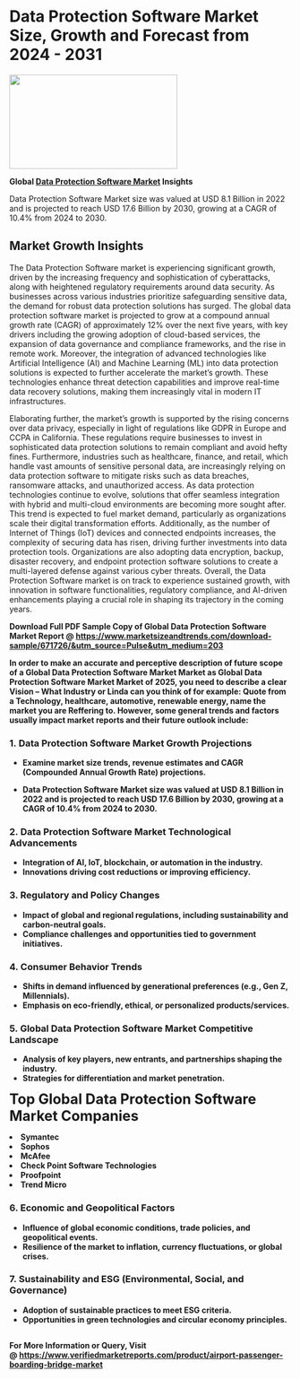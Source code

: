 <H1>Data Protection Software Market Size, Growth and Forecast from 2024 - 2031</H1><img class="aligncenter size-medium wp-image-584254" src="https://thirdeyenews.in/wp-content/uploads/2024/09/Global-Market-Research-300x168.jpeg" alt="" width="300" height="168" /><p><strong>Global&nbsp;<a href="https://www.marketsizeandtrends.com/download-sample/671726/&amp;utm_source=Pulse&amp;utm_medium=203">Data Protection Software Market</a> Insights</strong></p><p>Data Protection Software Market size was valued at USD 8.1 Billion in 2022 and is projected to reach USD 17.6 Billion by 2030, growing at a CAGR of 10.4% from 2024 to 2030.</p><p><h2>Market Growth Insights</h2> <p>The Data Protection Software market is experiencing significant growth, driven by the increasing frequency and sophistication of cyberattacks, along with heightened regulatory requirements around data security. As businesses across various industries prioritize safeguarding sensitive data, the demand for robust data protection solutions has surged. The global data protection software market is projected to grow at a compound annual growth rate (CAGR) of approximately 12% over the next five years, with key drivers including the growing adoption of cloud-based services, the expansion of data governance and compliance frameworks, and the rise in remote work. Moreover, the integration of advanced technologies like Artificial Intelligence (AI) and Machine Learning (ML) into data protection solutions is expected to further accelerate the market’s growth. These technologies enhance threat detection capabilities and improve real-time data recovery solutions, making them increasingly vital in modern IT infrastructures.</p> <p><strong></strong></p> <p>Elaborating further, the market’s growth is supported by the rising concerns over data privacy, especially in light of regulations like GDPR in Europe and CCPA in California. These regulations require businesses to invest in sophisticated data protection solutions to remain compliant and avoid hefty fines. Furthermore, industries such as healthcare, finance, and retail, which handle vast amounts of sensitive personal data, are increasingly relying on data protection software to mitigate risks such as data breaches, ransomware attacks, and unauthorized access. As data protection technologies continue to evolve, solutions that offer seamless integration with hybrid and multi-cloud environments are becoming more sought after. This trend is expected to fuel market demand, particularly as organizations scale their digital transformation efforts. Additionally, as the number of Internet of Things (IoT) devices and connected endpoints increases, the complexity of securing data has risen, driving further investments into data protection tools. Organizations are also adopting data encryption, backup, disaster recovery, and endpoint protection software solutions to create a multi-layered defense against various cyber threats. Overall, the Data Protection Software market is on track to experience sustained growth, with innovation in software functionalities, regulatory compliance, and AI-driven enhancements playing a crucial role in shaping its trajectory in the coming years.</p> <p><strong></p><p><span class=""><strong>Download Full PDF Sample Copy of Global Data Protection Software Market Report</strong> @ <a href="https://www.marketsizeandtrends.com/download-sample/671726/&amp;utm_source=Pulse&amp;utm_medium=203" target="_blank">https://www.marketsizeandtrends.com/download-sample/671726/&amp;utm_source=Pulse&amp;utm_medium=203</a></span></p><p>In order to make an accurate and perceptive description of future scope of a Global&nbsp;Data Protection Software Market Market as Global&nbsp;Data Protection Software Market Market of 2025, you need to describe a clear Vision &ndash; What Industry or Linda can you think of for example: Quote from a Technology, healthcare, automotive, renewable energy, name the market you are Reffering to. However, some general trends and factors usually impact market reports and their future outlook include:</p><h3>1.&nbsp;<strong>Data Protection Software Market Growth Projections</strong></h3><ul><li>Examine market size trends, revenue estimates and CAGR (Compounded Annual Growth Rate) projections.</li><li><p>Data Protection Software Market size was valued at USD 8.1 Billion in 2022 and is projected to reach USD 17.6 Billion by 2030, growing at a CAGR of 10.4% from 2024 to 2030.</p></li></ul><h3>2.&nbsp;<strong>Data Protection Software Market Technological Advancements</strong></h3><ul><li>Integration of AI, IoT, blockchain, or automation in the industry.</li><li>Innovations driving cost reductions or improving efficiency.</li></ul><h3>3.&nbsp;<strong>Regulatory and Policy Changes</strong></h3><ul><li>Impact of global and regional regulations, including sustainability and carbon-neutral goals.</li><li>Compliance challenges and opportunities tied to government initiatives.</li></ul><h3>4.&nbsp;<strong>Consumer Behavior Trends</strong></h3><ul><li>Shifts in demand influenced by generational preferences (e.g., Gen Z, Millennials).</li><li>Emphasis on eco-friendly, ethical, or personalized products/services.</li></ul><h3>5.&nbsp;<strong>Global Data Protection Software Market Competitive Landscape</strong></h3><ul><li>Analysis of key players, new entrants, and partnerships shaping the industry.</li><li>Strategies for differentiation and market penetration.</li></ul><p data-pm-slice="1 1 []"><span style="color: inherit; font-family: inherit; font-size: 25px;">Top Global Data Protection Software Market Companies</span></p><div class="" data-test-id=""><p><li>Symantec</li><li> Sophos</li><li> McAfee</li><li> Check Point Software Technologies</li><li> Proofpoint</li><li> Trend Micro</li></p></div><h3>6.&nbsp;<strong>Economic and Geopolitical Factors</strong></h3><ul><li>Influence of global economic conditions, trade policies, and geopolitical events.</li><li>Resilience of the market to inflation, currency fluctuations, or global crises.</li></ul><h3>7.&nbsp;<strong>Sustainability and ESG (Environmental, Social, and Governance)</strong></h3><ul><li>Adoption of sustainable practices to meet ESG criteria.</li><li>Opportunities in green technologies and circular economy principles.</li></ul><h2><strong style="font-size: 14px;">For More Information or Query, Visit @&nbsp;</strong><a style="background-color: #ffffff; font-size: 14px;" href="https://www.marketsizeandtrends.com/report/data-protection-software-market/" target="_blank">https://www.verifiedmarketreports.com/product/airport-passenger-boarding-bridge-market</a></h2>

